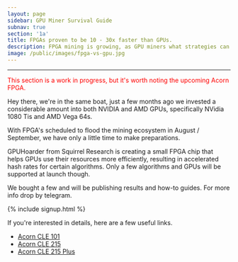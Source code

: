 ```yaml
---
layout: page
sidebar: GPU Miner Survival Guide
subnav: true
section: '1a'
title: FPGAs proven to be 10 - 30x faster than GPUs.
description: FPGA mining is growing, as GPU miners what strategies can we use to defend our investment?
image: /public/images/fpga-vs-gpu.jpg
---
```


---

<p class="message" style="color: red;">
  This section is a work in progress, but it's worth noting the upcoming Acorn FPGA.
</p>

Hey there, we're in the same boat, just a few months ago we invested a considerable amount into both NVIDIA and AMD GPUs, specifically NVidia 1080 Tis and AMD Vega 64s.

With FPGA's scheduled to flood the mining ecosystem in August / September, we have only a little time to make preparations.

GPUHoarder from Squirrel Research is creating a small FPGA chip that helps GPUs use their resources more efficiently, resulting in accelerated hash rates for certain algorithms.  Only a few algorithms and GPUs will be supported at launch though.

We bought a few and will be publishing results and how-to guides.  For more info drop by telegram.  

{% include signup.html %}

If you're interested in details, here are a few useful links.  

* [Acorn CLE 101](http://www.squirrelsresearch.com/acorn-cle-101/)
* [Acorn CLE 215](http://www.squirrelsresearch.com/acorn-cle-215/)
* [Acorn CLE 215 Plus](http://www.squirrelsresearch.com/acorn-cle-215-plus/)